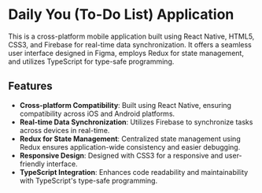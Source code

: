 # Daily You (To-Do List) Application

This is a cross-platform mobile application built using React Native, HTML5, CSS3, and Firebase for real-time data synchronization. It offers a seamless user interface designed in Figma, employs Redux for state management, and utilizes TypeScript for type-safe programming.

## Features

- **Cross-platform Compatibility**: Built using React Native, ensuring compatibility across iOS and Android platforms.
- **Real-time Data Synchronization**: Utilizes Firebase to synchronize tasks across devices in real-time.
- **Redux for State Management**: Centralized state management using Redux ensures application-wide consistency and easier debugging.
- **Responsive Design**: Designed with CSS3 for a responsive and user-friendly interface.
- **TypeScript Integration**: Enhances code readability and maintainability with TypeScript's type-safe programming.
